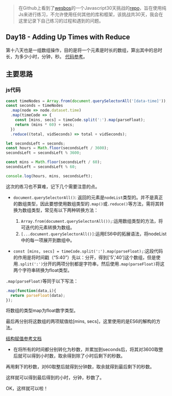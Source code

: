 > 在Github上看到了[wesbos](https://twitter.com/wesbos)的一个Javascript30天挑战的[repo](https://github.com/wesbos/JavaScript30)，旨在使用纯Js来进行练习，不允许使用任何其他的库和框架，该挑战共30天，我会在这里记录下自己练习的过程和遇到的问题。

## Day18 - Adding Up Times with Reduce

第十八天也是一组数组操作，目的是将一个元素是时长的数组，算出其中的总时长，为多少小时，分钟，秒。
[代码参考](http://htmlpreview.github.io/?https://github.com/winar-jin/JavaScript30-Challenge/blob/master/18%20-%20Adding%20Up%20Times%20with%20Reduce/index.html)。
## 主要思路
### js代码
```javascript
const timeNodes = Array.from(document.querySelectorAll('[data-time]'));
const seconds = timeNodes
  .map(node => node.dataset.time)
  .map(timeCode => {
    const [mins, secs] = timeCode.split(':').map(parseFloat);
    return (mins * 60) + secs;
  })
  .reduce((total, vidSeconds) => total + vidSeconds);

let secondsLeft = seconds;
const hours = Math.floor(secondsLeft / 3600);
secondsLeft = secondsLeft % 3600;

const mins = Math.floor(secondsLeft / 60);
secondsLeft = secondsLeft % 60;

console.log(hours, mins, secondsLeft);
```

这次的练习也不算难，记下几个需要注意的点。
* `document.querySelectorAll()`: 返回的元素是`nodeList`类型的。并不是真正的数组类型，因此要想使用数组类型的`.map()`或`.reduce()`等方法，需将其转换为数组类型，常见有以下两种转换方法：
  1.  `Array.from(document.querySelectorAll());`:运用数组类型的方法，将可迭代的元素转换为数组。
  2.  `[...document.querySelectorAll()]`:运用ES6中的拓展语法，将nodeList中的每一项展开到数组中。

* `const [mins, secs] = timeCode.split(':').map(parseFloat);`:这段代码的作用是将时间戳（“5:40”）先以：分开，得到['5','40']这个数组，但是使用`.split(':')`分开的两项分别都是字符串，然后使用`.map(parseFloat)`将这两个字符串转换为float类型。

`.map(parseFloat)`等同于以下写法：
```javascript
.map(function(data,i){
  return parseFloat(data);
});
```
将数组的类型map为float数字类型。

最后再分别将这数组的两项赋值给[mins, secs]，这里使用的是ES6的解构的方法。

[结构赋值参考文档](https://developer.mozilla.org/zh-CN/docs/Web/JavaScript/Reference/Operators/Destructuring_assignment)


* 在将所有的时间都分别转化为秒数，并累加到seconds后，将其对3600取整后就可以得到小时数，取余得到除了小时后剩下的秒数。

再用剩下的秒数，对60取整后就得到分钟数，取余就得到最后剩下的秒数。

这样就可以得到最后得到的小时，分钟，秒数了。

OK，这样就可以啦！